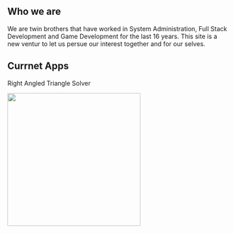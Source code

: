 ## Who we are

We are twin brothers that have worked in System Administration, Full Stack Development and Game Development for the last 16 years.  This site is a new ventur to let us persue our interest together and for our selves.

## Currnet Apps
Right Angled Triangle Solver

[<img style="width: 300px" src="{{ site.url }}/assets/img/google-play-badge.png">](https://play.google.com/store/apps/details?id=com.ChrisTowles.RightAngledTriangleSolver)